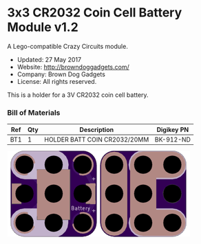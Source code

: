 <!--- start title --->
# 3x3 CR2032 Coin Cell Battery Module v1.2
A Lego-compatible Crazy Circuits module.

- Updated: 27 May 2017
- Website: http://browndoggadgets.com/
- Company: Brown Dog Gadgets
- License: All rights reserved.

<!--- end title --->
This is a holder for a 3V CR2032 coin cell battery. 

<!--- bom start --->
### Bill of Materials

|Ref|Qty|Description|Digikey PN|
|---|---|-----------|------|
|BT1|1|HOLDER BATT COIN CR2032/20MM|BK-912-ND|


<!--- bom end --->
![Gerber Preview](preview.png)

